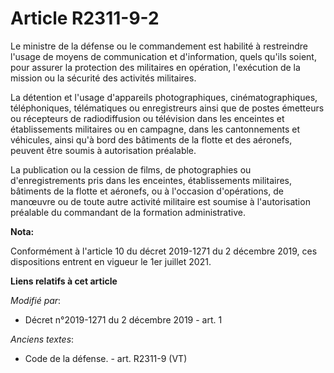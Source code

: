 # Article R2311-9-2

Le ministre de la défense ou le commandement est habilité à restreindre l'usage de moyens de communication et d'information,
quels qu'ils soient, pour assurer la protection des militaires en opération, l'exécution de la mission ou la sécurité des
activités militaires.

La détention et l'usage d'appareils photographiques, cinématographiques, téléphoniques, télématiques ou enregistreurs ainsi
que de postes émetteurs ou récepteurs de radiodiffusion ou télévision dans les enceintes et établissements militaires ou en
campagne, dans les cantonnements et véhicules, ainsi qu'à bord des bâtiments de la flotte et des aéronefs, peuvent être
soumis à autorisation préalable.

La publication ou la cession de films, de photographies ou d'enregistrements pris dans les enceintes, établissements
militaires, bâtiments de la flotte et aéronefs, ou à l'occasion d'opérations, de manœuvre ou de toute autre activité
militaire est soumise à l'autorisation préalable du commandant de la formation administrative.

**Nota:**

Conformément à l'article 10 du décret 2019-1271 du 2 décembre 2019, ces dispositions entrent en vigueur le 1er juillet 2021.

**Liens relatifs à cet article**

_Modifié par_:

  - Décret n°2019-1271 du 2 décembre 2019 - art. 1

_Anciens textes_:

  - Code de la défense. - art. R2311-9 (VT)
